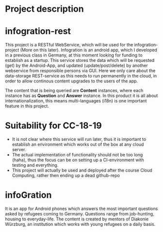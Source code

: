 # Project description
# infogration-rest

This project is a RESTful WebService, which will be used for the infogration-project (More on this later). Infogration is an android app, which I developed in a previous class in Germany, at this moment looking for funding to establish as a startup. 
This service stores the data which will be requested (get) by the Android-App, and updated (update/post/delete) by another webservice from responsible persons via GUI. Here we only care about the data-storage REST-service as this needs to run permanently in the cloud, in order to allow continous content upgrades to the users of the app.

The content that is being queried are **Content** instances, where each instance has as **Question** and **Answer** instance. 
In this product it is all about internationalization, this means multi-languages (i18n) is one important feature in this project. 

# Suitability for CC-18-19

- It is not clear where this service will run later, thus it is important to establish an environment which works out of the box at any cloud server.
- The actual implementation of functionality should not be too long (haha), thus the focus can be on setting up a CI-environment with testing and everything.
- This project will actually be used and deployed after the course Cloud Computing, rather then ending up a dead github-repo


# infoGration

It is an app for Android phones which answers the most important questions asked by refugees coming to Germany. Questions range from job-hunting, housing to everyday-life. The content is created by mentors of Diakonie Würzburg, an institution which works with young refugees on a daily basis.
